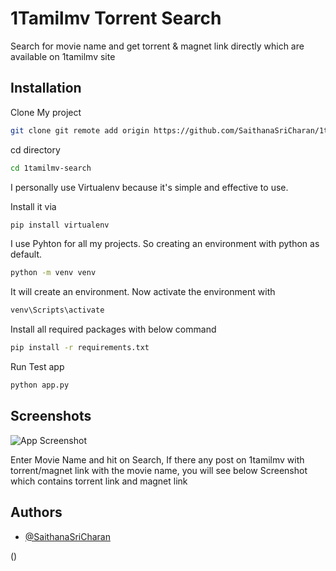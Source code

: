 
# 1Tamilmv Torrent Search

Search for movie name and get torrent & magnet link directly which are available on 1tamilmv site


## Installation

Clone My project

```bash
git clone git remote add origin https://github.com/SaithanaSriCharan/1tamilmv-search.git
```

cd directory
```bash
cd 1tamilmv-search
```

I personally use Virtualenv because it's simple and effective to use.

Install it via
```bash
pip install virtualenv
```
I use Pyhton for all my projects. So creating an environment with python as default.
```bash
python -m venv venv
```
It will create an environment. Now activate the environment with
```bash
venv\Scripts\activate
```
Install all required packages with below command
```bash
pip install -r requirements.txt
```
Run Test app
```bash
python app.py
```
## Screenshots

![App Screenshot](https://via.placeholder.com/468x300?text=App+Screenshot+Here)



Enter Movie Name and hit on Search, If there any post on 1tamilmv with torrent/magnet link with the movie name, you will see below Screenshot which contains torrent link and magnet link
## Authors

- [@SaithanaSriCharan](https://github.com/SaithanaSriCharan)


(<script type="text/javascript" src="https://cdnjs.buymeacoffee.com/1.0.0/button.prod.min.js" data-name="bmc-button" data-slug="404CyberBoy" data-color="#FFDD00" data-emoji=""  data-font="Cookie" data-text="Buy me a coffee" data-outline-color="#000000" data-font-color="#000000" data-coffee-color="#ffffff" ></script>)
